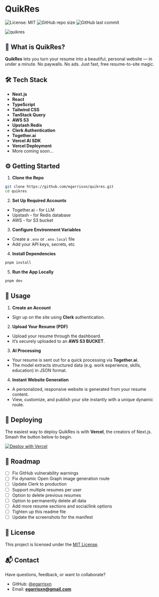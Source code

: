 # QuikRes

![License: MIT](https://img.shields.io/badge/License-MIT-yellow.svg) ![GitHub repo size](https://img.shields.io/github/repo-size/egarrisxn/quikres) ![GitHub last commit](https://img.shields.io/github/last-commit/egarrisxn/quikres)

![quikres](https://github.com/user-attachments/assets/6275b7f3-2f20-44f9-aafc-9d1a3026295e)

## 🚀 What is QuikRes?

**QuikRes** lets you turn your resume into a beautiful, personal website — in under a minute. No paywalls. No ads. Just fast, free resume-to-site magic.

## 🛠️ Tech Stack

- **Next.js**
- **React**
- **TypeScript**
- **Tailwind CSS**
- **TanStack Query**
- **AWS S3**
- **Upstash Redis**
- **Clerk Authentication**
- **Together.ai**
- **Vercel AI SDK**
- **Vercel Deployment**
- More coming soon...


## ⚙️ Getting Started

1. **Clone the Repo**

```bash
git clone https://github.com/egarrisxn/quikres.git
cd quikres
```

2. **Set Up Required Accounts**

- Together.ai - for LLM
- Upstash - for Redis database
- AWS - for S3 bucket

3. **Configure Environment Variables**

- Create a `.env` or `.env.local` file
- Add your API keys, secrets, etc

4. **Install Dependencies**

```bash
pnpm install
```

5. **Run the App Locally**

```bash
pnpm dev
```

## 🚦 Usage

1. **Create an Account**

- Sign up on the site using **Clerk** authentication.

2. **Upload Your Resume (PDF)**

- Upload your resume through the dashboard.
- It’s securely uploaded to an **AWS S3 BUCKET**.

3. **AI Processing**

- Your resume is sent out for a quick processing via **Together.ai**.
- The model extracts structured data (e.g. work experience, skills, education) in JSON format.

4. **Instant Website Generation**

- A personalized, responsive website is generated from your resume content.
- View, customize, and publish your site instantly with a unique dynamic route.

## 🚀 Deploying

The easiest way to deploy QuikRes is with **Vercel**, the creators of Next.js. Smash the button below to begin.

[![Deploy with Vercel](https://vercel.com/button)](https://vercel.com/new?utm_medium=default-template&filter=next.js&utm_source=create-next-app&utm_campaign=create-next-app-readme)

## 🔮 Roadmap

- [ ] Fix GitHub vulnerability warnings
- [ ] Fix dynamic Open Graph image generation route
- [ ] Update Clerk to production
- [ ] Support multiple resumes per user
- [ ] Option to delete previous resumes
- [ ] Option to permanently delete all data
- [ ] Add more resume sections and social/link options
- [ ] Tighten up this readme file
- [ ] Update the screenshots for the manifest

## 📄 License

This project is licensed under the [MIT License](LICENSE).

## 📬 Contact

Have questions, feedback, or want to collaborate?

- GitHub: [@egarrisxn](https://github.com/egarrisxn)
- Email: **egarrisxn@gmail.com**
